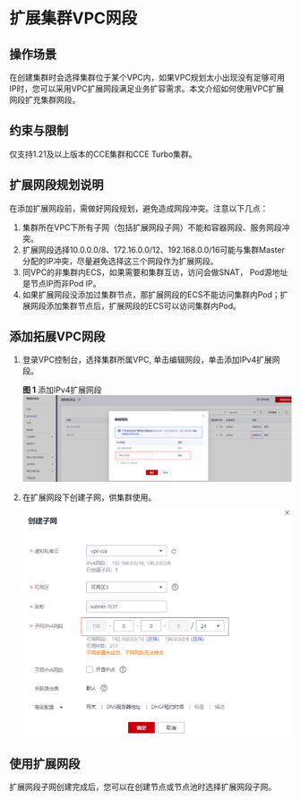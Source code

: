# 扩展集群VPC网段<a name="cce_01_0387"></a>

## 操作场景<a name="section669391746"></a>

在创建集群时会选择集群位于某个VPC内，如果VPC规划太小出现没有足够可用IP时，您可以采用VPC扩展网段满足业务扩容需求。本文介绍如何使用VPC扩展网段扩充集群网段。

## 约束与限制<a name="section5655159659"></a>

仅支持1.21及以上版本的CCE集群和CCE Turbo集群。

## 扩展网段规划说明<a name="section1971345231616"></a>

在添加扩展网段前，需做好网段规划，避免造成网段冲突。注意以下几点：

1.  集群所在VPC下所有子网（包括扩展网段子网）不能和容器网段、服务网段冲突。
2.  扩展网段选择10.0.0.0/8、172.16.0.0/12、192.168.0.0/16可能与集群Master分配的IP冲突，尽量避免选择这三个网段作为扩展网段。
3.  同VPC的非集群内ECS，如果需要和集群互访，访问会做SNAT， Pod源地址是节点IP而非Pod IP。
4.  如果扩展网段没添加过集群节点，那扩展网段的ECS不能访问集群内Pod；扩展网段添加集群节点后，扩展网段的ECS可以访问集群内Pod。

## 添加拓展VPC网段<a name="section1868327269"></a>

1.  登录VPC控制台，选择集群所属VPC, 单击编辑网段，单击添加IPv4扩展网段。

    **图 1**  添加IPv4扩展网段<a name="fig8953173515915"></a>  
    ![](figures/添加IPv4扩展网段.png "添加IPv4扩展网段")

2.  在扩展网段下创建子网，供集群使用。

    ![](figures/zh-cn_image_0000001179912016.png)


## 使用扩展网段<a name="section362618288152"></a>

扩展网段子网创建完成后，您可以在创建节点或节点池时选择扩展网段子网。

